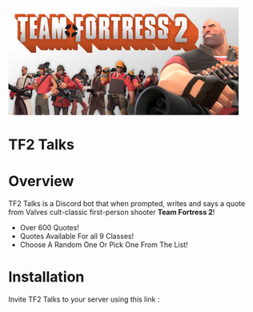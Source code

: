 ![](images/tf2.jpg)
# TF2 Talks

# Overview
TF2 Talks is a Discord bot that when prompted, writes and says a quote from Valves cult-classic first-person shooter __Team Fortress 2__!

* Over 600 Quotes!
* Quotes Available For all 9 Classes!
* Choose A Random One Or Pick One From The List!

# Installation
Invite TF2 Talks to your server using this link :
